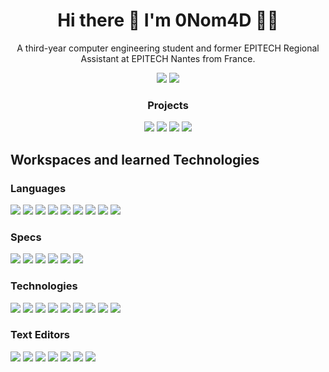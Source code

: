 <h1 align='center'>
  Hi there 👋 I'm 0Nom4D 👨‍💻
</h1>

<p align='center'>
  A third-year computer engineering student and former EPITECH Regional Assistant at EPITECH Nantes from France.
</p>

<p align='center'>
  <a href="#"><img src="https://github-readme-stats.vercel.app/api?username=0Nom4D&count_private=true&show_icons=true&include_all_commits=true&theme=synthwave"></a>
  <a href="#"><img src="https://github-readme-stats.vercel.app/api/top-langs/?username=0Nom4D&hide=shaderlab,css,hlsl,cmake&langs_count=6&layout=compact&theme=synthwave"></a>
</p>
</p>

<h3><p align='center'>Projects</p></h3>
<p align='center'>
  <a href="https://github.com/0Nom4D/mdCreator"><img src="https://github-readme-stats.vercel.app/api/pin/?username=0Nom4D&repo=mdCreator&theme=synthwave&show_icons=true"></a>
  <a href="https://github.com/0Nom4D/Qwiddo"><img src="https://github-readme-stats.vercel.app/api/pin/?username=0Nom4D&repo=Qwiddo&theme=synthwave&show_icons=true"></a>
  <a href="https://github.com/AnonymusRaccoon/Aeris"><img src="https://github-readme-stats.vercel.app/api/pin/?username=AnonymusRaccoon&repo=Aeris&theme=synthwave&show_icons=true"></a>
  <a href="https://github.com/Jeremy-Pinson/MUL_my_rpg_2019"><img src="https://github-readme-stats.vercel.app/api/pin/?username=Jeremy-Pinson&repo=MUL_my_RPG_2019&theme=synthwave&show_icons=true"></a>
</p>

## Workspaces and learned Technologies

### Languages

<a target='_blank'><img src="https://img.shields.io/badge/C-00599C?style=for-the-badge&logo=c&logoColor=white"></a>
<a target='_blank'><img src="https://img.shields.io/badge/C%2B%2B-00599C?style=for-the-badge&logo=c%2B%2B&logoColor=white"></a>
<a target='_blank'><img src="https://img.shields.io/badge/Haskell-5D4F85?style=for-the-badge&logo=haskell&logoColor=white"></a>
<a target='_blank'><img src="https://img.shields.io/badge/Python-3776AB?style=for-the-badge&logo=python&logoColor=white"></a>
<a target='_blank'><img src="https://img.shields.io/badge/Markdown-000000?style=for-the-badge&logo=markdown&logoColor=white"></a>
<a target='_blank'><img src="https://img.shields.io/badge/Dart-0175C2?style=for-the-badge&logo=dart&logoColor=white"></a>
<a target='_blank'><img src="https://img.shields.io/badge/Swift-FA7343?style=for-the-badge&logo=swift&logoColor=white"></a>
<a target='_blank'><img src="https://img.shields.io/badge/React_Native-20232A?style=for-the-badge&logo=react&logoColor=61DAFB"></a>
<a target='_blank'><img src="https://img.shields.io/badge/TypeScript-007ACC?style=for-the-badge&logo=typescript&logoColor=white"></a>

### Specs

<a target='_blank'><img src="https://img.shields.io/badge/windows-%230078D6.svg?&style=for-the-badge&logo=windows&logoColor=white"></a>
<a target='_blank'><img src="https://img.shields.io/badge/intel-core%20i5%209600K-%230071C5.svg?&style=for-the-badge&logo=intel&logoColor=white"></a>
<a target='_blank'><img src="https://img.shields.io/badge/RAM-16GB-%230071C5.svg?&style=for-the-badge&logoColor=white"></a>
<a target='_blank'><img src="https://img.shields.io/badge/nvidia-gtx%203070-%2376B900.svg?&style=for-the-badge&logo=nvidia&logoColor=white"></a>
<a target='_blank'><img src="https://img.shields.io/badge/manjaro-35BF5C?style=for-the-badge&logo=manjaro&logoColor=white"></a>
<a target='_blank'><img src="https://img.shields.io/badge/mac%20os-000000?style=for-the-badge&logo=macos&logoColor=F0F0F0"></a>

### Technologies

<a target='_blank'><img src="https://img.shields.io/badge/Docker-2CA5E0?style=for-the-badge&logo=docker&logoColor=white"></a>
<a target='_blank'><img src="https://img.shields.io/badge/Jenkins-D24939?style=for-the-badge&logo=Jenkins&logoColor=white"></a>
<a target='_blank'><img src="https://img.shields.io/badge/kubernetes-326ce5.svg?&style=for-the-badge&logo=kubernetes&logoColor=white"></a>
<a target='_blank'><img src="https://img.shields.io/badge/Git-F05032?style=for-the-badge&logo=git&logoColor=white"></a>
<a target='_blank'><img src="https://img.shields.io/badge/github-%23121011.svg?style=for-the-badge&logo=github&logoColor=white"></a>
<a target='_blank'><img src="https://img.shields.io/badge/Github%20Action-2088FF?style=for-the-badge&logo=GitHub%20Actions&logoColor=white"></a>
<a target='_blank'><img src="https://img.shields.io/badge/GitKraken-179287?style=for-the-badge&logo=GitKraken&logoColor=white"></a>
<a target='_blank'><img src="https://img.shields.io/badge/Trello-0052CC?style=for-the-badge&logo=trello&logoColor=white"></a>
<a target='_blank'><img src="https://img.shields.io/badge/CMake-064F8C?style=for-the-badge&logo=cmake&logoColor=white"></a>

### Text Editors

<a target='_blank'><img src="https://img.shields.io/badge/Visual_Studio_Code-0078D4?style=for-the-badge&logo=visual%20studio%20code&logoColor=white"></a>
<a target='_blank'><img src="https://img.shields.io/badge/PyCharm-000000.svg?&style=for-the-badge&logo=PyCharm&logoColor=white"></a>
<a target='_blank'><img src="https://img.shields.io/badge/Android%20Studio-3DDC84.svg?style=for-the-badge&logo=android-studio&logoColor=white"></a>
<a target='_blank'><img src="https://img.shields.io/badge/IntelliJIDEA-000000.svg?style=for-the-badge&logo=intellij-idea&logoColor=white"></a>
<a target='_blank'><img src="https://img.shields.io/badge/Webstorm-3A9BDC?&style=for-the-badge&logo=webstorm&logoColor=white"></a>
<a target='_blank'><img src="https://img.shields.io/badge/CLion-000000?style=for-the-badge&logo=clion&logoColor=white"></a>
<a target='_blank'><img src="https://img.shields.io/badge/Xcode-007ACC?style=for-the-badge&logo=Xcode&logoColor=white"></a>
